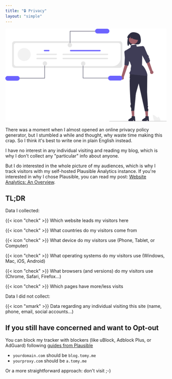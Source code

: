 ```yaml
---
title: "🔒 Privacy"
layout: "simple"
---
```


![Privacy Illustration](undraw_personal_data_re_ihde.svg)

There was a moment when I almost opened an online privacy policy generator, but I stumbled a while and thought, why waste time making this crap. So I think it's best to write one in plain English instead.

I have no interest in any individual visiting and reading my blog, which is why I don't collect any "particular" info about anyone.

But I do interested in the whole picture of my audiences, which is why I track visitors with my self-hosted Plausible Analytics instance. If you're interested in why I chose Plausible, you can read my post: [Website Analytics: An Overview](/en/posts/website-analytics/).

## TL;DR

Data I collected: 

{{< icon "check" >}} Which website leads my visitors here

{{< icon "check" >}} What countries do my visitors come from

{{< icon "check" >}} What device do my visitors use (Phone, Tablet, or Computer)

{{< icon "check" >}} What operating systems do my visitors use (Windows, Mac, iOS, Android)

{{< icon "check" >}} What browsers (and versions) do my visitors use (Chrome, Safari, Firefox...)

{{< icon "check" >}} Which pages have more/less visits

Data I did not collect: 

{{< icon "xmark" >}} Data regarding any individual visiting this site (name, phone, email, social accounts...)

## If you still have concerned and want to Opt-out

You can block my tracker with blockers (like uBlock, Adblock Plus, or AdGuard) following [guides from Plausible](https://plausible.io/docs/excluding)

- `yourdomain.com` should be `blog.tomy.me`
- `yourproxy.com` should be `a.tomy.me`

Or a more straightforward approach: don't visit ;-)
